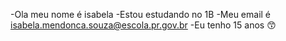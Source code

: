 -Ola meu nome é isabela
-Estou estudando no 1B
-Meu email é isabela.mendonca.souza@escola.pr.gov.br
-Eu tenho 15 anos  😙
